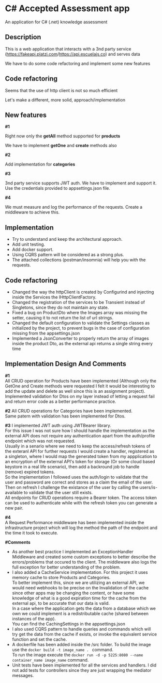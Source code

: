 # C# Accepted Assessment app

An application for C# (.net) knowledge assessment

## Description

This is a web application that interacts with a 3nd party service (<https://fakeapi.platzi.com>/<https://api.escuelajs.co>) and serves data

We have to do some code refactoring and implement some new features

## Code refactoring

Seems that the use of http client is not so much efficient

Let's make a different, more solid, approach/implementation

## New features

**#1**

Right now only the **getAll** method supported for **products**

We have to implement **getOne** and **create** methods also

**#2**

Add implementation for **categories**

**#3**

3nd party service supports JWT auth. We have to implement and support it. Use the credentials provided to appsettings.json file.

**#4**

We must measure and log the performance of the requests. Create a middleware to achieve this.

## Implementation

* Try to understand and keep the architectural approach.
* Add unit testing.
* Add docker support.
* Using CQRS pattern will be considered as a strong plus.
* The attached collections (postman/insomnia) will help you with the requests.

## Code refactoring  
* Changed the way the httpClient is created by Configurind and injecting inside the Services the IHttpClientFactory.
* Changed the registration of the services to be Transient instead of Singletons, since they do not maintain any state. 
* Fixed a bug on ProductDto where the Images array was missing the setter, causing it to not return the list of url strings.
* Changed the default configuration to validate the Settings classes as initialized by the project, to prevent bugs in the case of configuration missing from the appsettings.json
* Implemented a JsonConverter to properly return the array of images inside the product Dto, as the external api returns a single string every time
  

## Implementation Design And Comments

**#1**  
All CRUD operation for Products have been implemented (Although only the GetOne and Create methods were requested I felt it would be interesting to add the update and delete as well since this is an assignment project).  
Implemented validation for Dtos on my layer instead of letting a request fail and return error code as a better performance practice.

**#2**
All CRUD operations for Categories have been implemented.  
Same patern with validation has been implemented for Dtos.

**#3**
I implemented JWT auth using JWTBearer library.  
For this issue I was not sure how I should handle the implementation as the external API does not require any authentication apart from the auth/profile endpoint which was not requested.  
Usually in a senario where we need to keep the access/refresh tokens of the exteranl API for further requests I would create a handler, registered as a singleton, where I would map the generated token from my appplication to an encryption of the external API's token for storage (Or some cloud based keystore in a real life scenario), then add a backround job to handle (remove) expired tokens.  
So the implementation I followed uses the auth/login to validate that the user and password are correct and stores as a claim the email of the user. Then on refresh I challenge the existance of the user by calling the users/is-available to validate that the user still exists.  
All endpoints for CRUD operations require a Bearer token. The access token can be used to authenticate while with the refresh token you can generate a new pair.  

**#4**  
A Request Performance middleware has been implemented inside the infrastructure project which will log the method the path of the endpoint and the time it took to execute.  

**#Comments**  
* As another best practice I implemented an ExceptionHandler Middleware and created some custom exceptions to better describe the errors/problems that occured to the client. The middleware also logs the full exception for better understanding of the problem.  
* I also added a CacheService implementation. For this project it uses memory cache to store Products and Categories.  
To better implement this, since we are utilizing an external API, we would need webhooks to be precise on the Invalidation of the cache since other apps may be changing the content, or have some knowledge of what is a good expiration time for the cache from the external api, to be accurate that our data is valid.  
In a case where the application gets the data from a database which we own we could implement is a redistributable cache (shared between instances of the app).  
You can find the CachingSettings in the appsettings.json 
* I also used CQRS pattern to handle queries and commands which will try get the data from the cache if exists, or invoke the equivalent service function and set the cache.  
* A dockerfile has been added inside the /src folder. To build the image use the ```docker build -t image_name . ``` command.  
To run the image execute the ```docker run -d -p 5225:8080 --name container_name image_name``` command.
* Unit tests have been implemented for all the services and handlers.
I did not add tests for controllers since they are just wrapping the mediator messages. 


